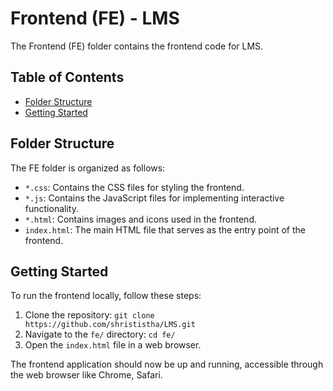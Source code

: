 # Frontend (FE) - LMS

The Frontend (FE) folder contains the frontend code for LMS.

## Table of Contents

- [Folder Structure](#folder-structure)
- [Getting Started](#getting-started)


## Folder Structure

The FE folder is organized as follows:

- `*.css`: Contains the CSS files for styling the frontend.
- `*.js`: Contains the JavaScript files for implementing interactive functionality.
- `*.html`: Contains images and icons used in the frontend.
- `index.html`: The main HTML file that serves as the entry point of the frontend.

## Getting Started

To run the frontend locally, follow these steps:

1. Clone the repository: `git clone https://github.com/shrististha/LMS.git`
2. Navigate to the `fe/` directory: `cd fe/`
3. Open the `index.html` file in a web browser.

The frontend application should now be up and running, accessible through the web browser like Chrome, Safari.


